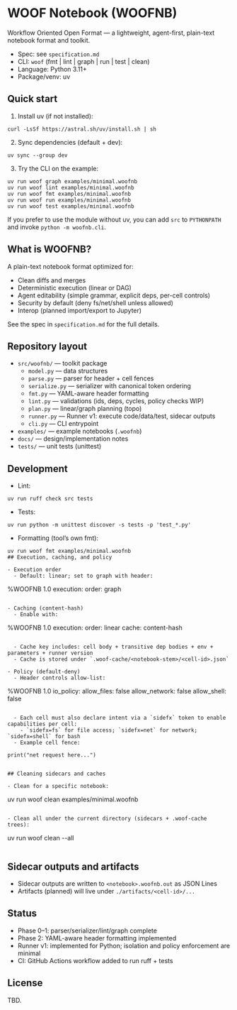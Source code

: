 # WOOF Notebook (WOOFNB)

Workflow Oriented Open Format — a lightweight, agent-first, plain-text notebook format and toolkit.

- Spec: see `specification.md`
- CLI: `woof` (fmt | lint | graph | run | test | clean)
- Language: Python 3.11+
- Package/venv: uv

## Quick start

1. Install uv (if not installed):

```
curl -LsSf https://astral.sh/uv/install.sh | sh
```

2. Sync dependencies (default + dev):

```
uv sync --group dev
```

3. Try the CLI on the example:

```
uv run woof graph examples/minimal.woofnb
uv run woof lint examples/minimal.woofnb
uv run woof fmt examples/minimal.woofnb
uv run woof run examples/minimal.woofnb
uv run woof test examples/minimal.woofnb
```

If you prefer to use the module without uv, you can add `src` to `PYTHONPATH` and invoke `python -m woofnb.cli`.

## What is WOOFNB?

A plain-text notebook format optimized for:

- Clean diffs and merges
- Deterministic execution (linear or DAG)
- Agent editability (simple grammar, explicit deps, per-cell controls)
- Security by default (deny fs/net/shell unless allowed)
- Interop (planned import/export to Jupyter)

See the spec in `specification.md` for the full details.

## Repository layout

- `src/woofnb/` — toolkit package
  - `model.py` — data structures
  - `parse.py` — parser for header + cell fences
  - `serialize.py` — serializer with canonical token ordering
  - `fmt.py` — YAML-aware header formatting
  - `lint.py` — validations (ids, deps, cycles, policy checks WIP)
  - `plan.py` — linear/graph planning (topo)
  - `runner.py` — Runner v1: execute code/data/test, sidecar outputs
  - `cli.py` — CLI entrypoint
- `examples/` — example notebooks (`.woofnb`)
- `docs/` — design/implementation notes
- `tests/` — unit tests (unittest)

## Development

- Lint:

```
uv run ruff check src tests
```

- Tests:

```
uv run python -m unittest discover -s tests -p 'test_*.py'
```

- Formatting (tool’s own fmt):

```
uv run woof fmt examples/minimal.woofnb
## Execution, caching, and policy

- Execution order
  - Default: linear; set to graph with header:

```

%WOOFNB 1.0
execution:
order: graph

```

- Caching (content-hash)
  - Enable with:

```

%WOOFNB 1.0
execution:
order: linear
cache: content-hash

```

  - Cache key includes: cell body + transitive dep bodies + env + parameters + runner version
  - Cache is stored under `.woof-cache/<notebook-stem>/<cell-id>.json`

- Policy (default-deny)
  - Header controls allow-list:

```

%WOOFNB 1.0
io_policy:
allow_files: false
allow_network: false
allow_shell: false

```

  - Each cell must also declare intent via a `sidefx` token to enable capabilities per cell:
    - `sidefx=fs` for file access; `sidefx=net` for network; `sidefx=shell` for bash
  - Example cell fence:

```

```cell id=fetch type=code deps=prep sidefx=net timeout=10
print("net request here...")
```

```

## Cleaning sidecars and caches

- Clean for a specific notebook:

```

uv run woof clean examples/minimal.woofnb

```

- Clean all under the current directory (sidecars + .woof-cache trees):

```

uv run woof clean --all

```

```

## Sidecar outputs and artifacts

- Sidecar outputs are written to `<notebook>.woofnb.out` as JSON Lines
- Artifacts (planned) will live under `./artifacts/<cell-id>/...`

## Status

- Phase 0–1: parser/serializer/lint/graph complete
- Phase 2: YAML-aware header formatting implemented
- Runner v1: implemented for Python; isolation and policy enforcement are minimal
- CI: GitHub Actions workflow added to run ruff + tests

## License

TBD.
